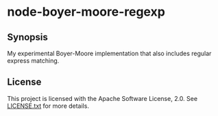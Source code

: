 # node-boyer-moore-regexp

## Synopsis

My experimental Boyer-Moore implementation that also includes regular express matching.

## License

This project is licensed with the Apache Software License, 2.0. See
[LICENSE.txt](https://github.com/jthomerson/node-boyer-moore-regexp/blob/master/LICENSE.txt) for more details.

